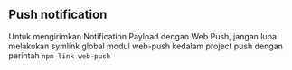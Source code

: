 ## Push notification

Untuk mengirimkan Notification Payload dengan Web Push, jangan lupa melakukan symlink global modul web-push kedalam project push dengan perintah `npm link web-push`
